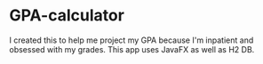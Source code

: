 # GPA-calculator

I created this to help me project my GPA because I'm inpatient and obsessed with my grades.
This app uses JavaFX as well as H2 DB.
